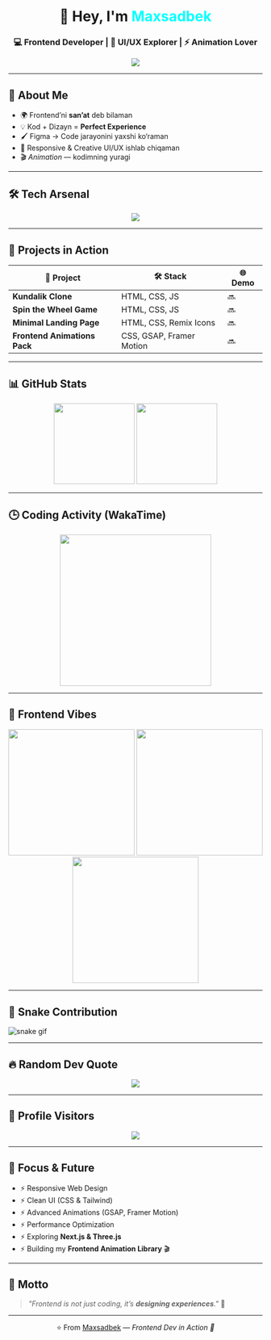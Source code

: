 <!-- 🚀 Maxsadbek | Frontend Developer README -->

<h1 align="center">
  👋 Hey, I'm <span style="color:#00ffff;">Maxsadbek</span>
</h1>
<h3 align="center">
  💻 Frontend Developer | 🎨 UI/UX Explorer | ⚡ Animation Lover
</h3>

<p align="center">
  <img src="https://readme-typing-svg.herokuapp.com?font=Fira+Code&duration=3000&pause=1000&color=00FFFF&center=true&vCenter=true&width=500&lines=Turning+Ideas+Into+Interactive+Designs;Frontend+Is+My+Art;Let's+Code+%26+Animate+Together!"/>
</p>

---

## 🎨 About Me  
- 🌍 Frontend’ni **san’at** deb bilaman  
- 💡 Kod + Dizayn = **Perfect Experience**  
- 🖌️ Figma → Code jarayonini yaxshi ko‘raman  
- 📱 Responsive & Creative UI/UX ishlab chiqaman  
- 🎬 *Animation* — kodimning yuragi  

---

## 🛠 Tech Arsenal  
<p align="center">
  <img src="https://skillicons.dev/icons?i=html,css,js,ts,react,redux,vite,tailwind,bootstrap,sass,figma,ps,git,github,gsap,threejs,nextjs&perline=8"/>
</p>

---

## 🎯 Projects in Action  
| 🚀 Project | 🛠️ Stack | 🌐 Demo |
|------------|-----------|----------|
| **Kundalik Clone** | HTML, CSS, JS | 🔜 |
| **Spin the Wheel Game** | HTML, CSS, JS | 🔜 |
| **Minimal Landing Page** | HTML, CSS, Remix Icons | 🔜 |
| **Frontend Animations Pack** | CSS, GSAP, Framer Motion | 🔜 |

---

## 📊 GitHub Stats  
<p align="center">
  <img src="https://github-readme-stats.vercel.app/api?username=maxsadbek&show_icons=true&theme=tokyonight&border_radius=20" height="160"/>
  <img src="https://streak-stats.demolab.com?user=maxsadbek&theme=tokyonight&border_radius=20" height="160"/>
</p>

---

## 🕒 Coding Activity (WakaTime)  
<p align="center">
  <img src="https://github-readme-stats.vercel.app/api/wakatime?username=maxsadbek&theme=tokyonight&border_radius=20" height="300"/>
</p>

---

## 🎥 Frontend Vibes  
<p align="center">
  <img src="https://i.giphy.com/media/qgQUggAC3Pfv687qPC/giphy.webp" width="250"/>
  <img src="https://i.giphy.com/media/L8K62iTDkzGX6/giphy.webp" width="250"/>
  <img src="https://i.giphy.com/media/YQitE4YNQNahy/giphy.webp" width="250"/>
</p>

---

## 🐍 Snake Contribution  
![snake gif](https://github.com/maxsadbek/maxsadbek/blob/output/github-contribution-grid-snake.svg)

---

## 🔥 Random Dev Quote  
<p align="center">
  <img src="https://quotes-github-readme.vercel.app/api?type=horizontal&theme=tokyonight"/>
</p>

---

## 👀 Profile Visitors  
<p align="center">
  <img src="https://komarev.com/ghpvc/?username=maxsadbek&label=Profile%20views&color=00ffff&style=flat-square"/>
</p>

---

## 🚀 Focus & Future  
- ⚡ Responsive Web Design  
- ⚡ Clean UI (CSS & Tailwind)  
- ⚡ Advanced Animations (GSAP, Framer Motion)  
- ⚡ Performance Optimization  
- ⚡ Exploring **Next.js & Three.js**  
- ⚡ Building my **Frontend Animation Library** 🎬  

---

## 🌟 Motto  
> *"Frontend is not just coding, it’s **designing experiences**."* 🎨  

---

<p align="center">
  ⭐ From <a href="https://github.com/maxsadbek">Maxsadbek</a> — <em>Frontend Dev in Action 🚀</em>
</p>
